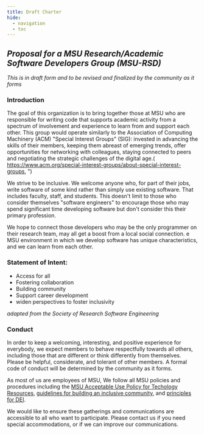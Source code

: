 ```yaml
---
title: Draft Charter
hide:
  - navigation
  - toc
---
```



## *Proposal for a MSU Research/Academic Software Developers Group (MSU-RSD)*

*This is in draft form and to be revised and finalized by the community as it forms*


### Introduction

The goal of this organization is to bring together those at MSU who are responsible for writing code that supports academic activity from a spectrum of involvement and experience to learn from and support each other.  This group would operate similarly to the Association of Computing Machinery (ACM) "Special Interest Groups" (SIG):  invested in advancing the skills of their members, keeping them abreast of emerging trends, offer opportunities for networking with colleagues, staying connected to peers and negotiating the strategic challenges of the digital age.( https://www.acm.org/special-interest-groups/about-special-interest-groups, ")   

We strive to be inclusive.  We welcome anyone who, for part of their jobs, write software of some kind rather than simply use existing software.  That includes faculty, staff, and students.    This doesn't limit to those who consider themselves "software engineers"  to encourage those who may spend significant time developing software but don't consider this their primary profession.  

We hope to connect those developers who may be the only programmer on their research team,  may all get a boost from a local social connection.  e MSU environment in which we develop software has unique characteristics, and we can learn from each other. 


### Statement of Intent:

- Access for all
- Fostering collaboration
- Building community
- Support career development
- widen perspectives to foster inclusivity

*adapted from the Society of Research Software Engineering*


### Conduct 

In order to keep a welcoming, interesting, and positive experience for everybody, we expect members to behave respectfully towards all others, including those that are different or think differently from themselves.  Please be helpful, considerate, and tolerant of other members.   A formal code of conduct will be determined by the community as it forms.   

As most of us are employees of MSU, We follow all MSU policies and procedures including the [MSU Acceptable Use Policy for Techology Resources](https://tech.msu.edu/about/guidelines-policies/aup/),  [guidelines for building an inclusive community](https://inclusion.msu.edu/about/building-inclusive-communities.html), and [principles for DEI](https://president.msu.edu/initiatives/dei-plan/dei-working-definitions.html). 

We would like to ensure these gatherings and communications are accessible to all who want to participate.  Please contact us if you need special accommodations, or if we can improve our communications. 




